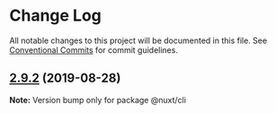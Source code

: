 # Change Log

All notable changes to this project will be documented in this file.
See [Conventional Commits](https://conventionalcommits.org) for commit guidelines.

## [2.9.2](https://github.com/nuxt/nuxt.js/compare/v2.9.1...v2.9.2) (2019-08-28)

**Note:** Version bump only for package @nuxt/cli
